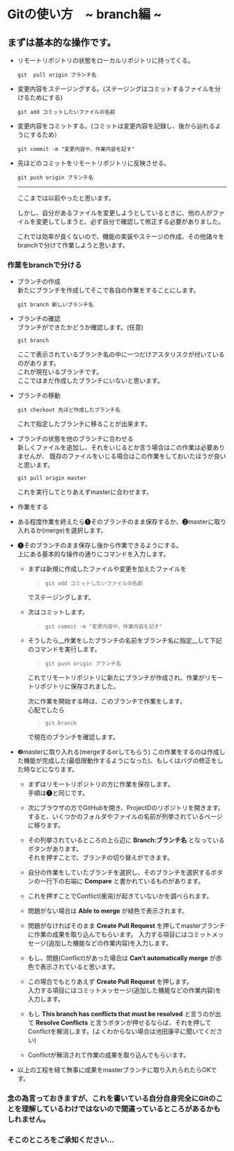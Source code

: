 # Gitの使い方　~ branch編 ~
まずは基本的な操作です。
---
+ リモートリポジトリの状態をローカルリポジトリに持ってくる。  

  `git  pull origin ブランチ名`  

+ 変更内容をステージングする。(ステージングはコミットするファイルを分けるためにする)  

  `git add コミットしたいファイルの名前`

+ 変更内容をコミットする。(コミットは変更内容を記録し、後から辿れるようにするため）  

  `git commit -m "変更内容や、作業内容を記す"`

+ 先ほどのコミットをリモートリポジトリに反映させる。

  `git push origin ブランチ名`

  ---

  ここまでは以前やったと思います。  

  しかし、自分があるファイルを変更しようとしているときに、他の人がファイルを変更してしまうと、必ず自分で確認して修正する必要がありました。  

  これでは効率が良くないので、機能の実装やステージの作成、その他諸々をbranchで分けて作業しようと思います。

### 作業をbranchで分ける
+ ブランチの作成  
  新たにブランチを作成してそこで各自の作業をすることにします。

  `git branch 新しいブランチ名`  

+ ブランチの確認  
  ブランチができたかどうか確認します。(任意)

  `git branch`

  ここで表示されているブランチ名の中に一つだけアスタリスクが付いているのがあります。  
  これが現在いるブランチです。  
  ここではまだ作成したブランチにいないと思います。

+ ブランチの移動

  `git checkout 先ほど作成したブランチ名`

  これで指定したブランチに移ることが出来ます。

+ ブランチの状態を他のブランチに合わせる  
  新しくファイルを追加し、それをいじるとか言う場合はこの作業は必要ありませんが、
  既存のファイルをいじる場合はこの作業をしておいたほうが良いと思います。  

  `git pull origin master`

  これを実行してとりあえずmasterに合わせます。

+ 作業をする
+ ある程度作業を終えたら❶そのブランチのまま保存するか、❷masterに取り入れるか(merge)を選択します。  
+ ❶そのブランチのまま保存し後から作業できるようにする。  
  上にある基本的な操作の通りにコマンドを入力します。  

  + まずは新規に作成したファイルや変更を加えたファイルを  

    >`git add コミットしたいファイルの名前`

    でステージングします。  
  + 次はコミットします。  

    >`git commit -m "変更内容や、作業内容を記す"`

  + そうしたら__作業をしたブランチの名前をブランチ名に指定__して下記のコマンドを実行します。  

    >`git push origin ブランチ名`  

    これでリモートリポジトリに新たにブランチが作成され、作業がリモートリポジトリに保存されました。  

    次に作業を開始する時は、このブランチで作業をします。  
    心配でしたら  
    >`git branch`  

    で現在のブランチを確認します。


+ ❷masterに取り入れる(mergeするorしてもらう)
  この作業をするのは作成した機能が完成した(最低限動作するようになった)、もしくはバグの修正をした時などになります。

  + まずはリモートリポジトリの方に作業を保存します。  
    手順は❶と同じです。

  + 次にブラウザの方でGitHubを開き、ProjectDのリポジトリを開きます。  
    すると、いくつかのフォルダやファイルの名前が列挙されているページに移ります。

  + その列挙されているところの上ら辺に __Branch:ブランチ名__ となっているボタンがあります。  
    それを押すことで、ブランチの切り替えができます。

  + 自分の作業をしていたブランチを選択し、そのブランチを選択するボタンの一行下の右端に __Compare__ と書かれているものがあります。  

  + これを押すことでConflict(衝突)が起きていないかを調べられます。

  + 問題がない場合は __Able to merge__ が緑色で表示されます。

  + 問題がなければそのまま __Create Pull Request__ を押してmasterブランチに作業の成果を取り込んでもらいます。
    入力する項目にはコミットメッセージ(追加した機能などの作業内容)を入力します。　　

  + もし、問題(Conflict)があった場合は __Can’t automatically merge__ が赤色で表示されていると思います。  

  + この場合でもとりあえず __Create Pull Request__ を押します。  
    入力する項目にはコミットメッセージ(追加した機能などの作業内容)を入力します。

  + もし __This branch has conflicts that must be resolved__ と言うのが出て __Resolve Conflicts__ と言うボタンが押せるならば、それを押してConflictを解消します。(よくわからない場合は池田康平に聞いてください)  

  + Conflictが解消されて作業の成果を取り込んでもらいます。

+ 以上の工程を経て無事に成果をmasterブランチに取り入れられたらOKです。  

### 念の為言っておきますが、これを書いている自分自身完全にGitのことを理解しているわけではないので間違っているところがあるかもしれません。  
### そこのところをご承知ください...
